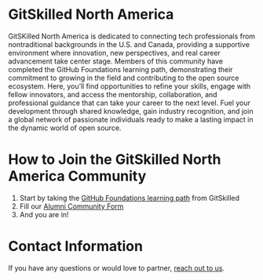 # GitSkilled North America

GitSKilled North America is dedicated to connecting tech professionals from nontraditional backgrounds in the U.S. and Canada, providing a supportive environment where innovation, new perspectives, and real career advancement take center stage. Members of this community have completed the GitHub Foundations learning path, demonstrating their commitment to growing in the field and contributing to the open source ecosystem. Here, you’ll find opportunities to refine your skills, engage with fellow innovators, and access the mentorship, collaboration, and professional guidance that can take your career to the next level. Fuel your development through shared knowledge, gain industry recognition, and join a global network of passionate individuals ready to make a lasting impact in the dynamic world of open source.

# How to Join the GitSkilled North America Community

1. Start by taking the [GitHub Foundations learning path](https://learn.microsoft.com/en-us/collections/w1nebonx2g64nw) from GitSkilled
2. Fill our [Alumni Community Form](https://docs.google.com/forms/d/e/1FAIpQLSfbMy-v4pEDjBdOhwsSuC2DXeD33wNT8KvfhPLSjJuZcWCImg/viewform)
3. And you are in!

# Contact Information

If you have any questions or would love to partner, [reach out to us](mailto:info@allinopensource.org).

